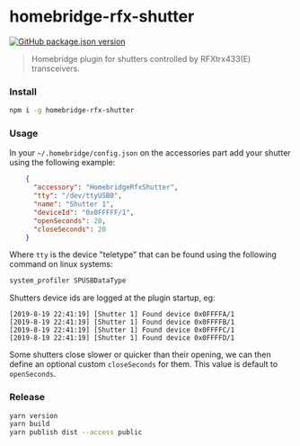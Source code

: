 # homebridge-rfx-shutter

[![GitHub package.json version](https://img.shields.io/github/package-json/v/howm/homebridge-rfx-shutter)](https://www.npmjs.com/package/homebridge-rfx-shutter)

> Homebridge plugin for shutters controlled by RFXtrx433(E) transceivers.

### Install

```bash
npm i -g homebridge-rfx-shutter
```

### Usage

In your `~/.homebridge/config.json` on the accessories part add your shutter using the following example:

```json
    {
      "accessory": "HomebridgeRfxShutter",
      "tty": "/dev/ttyUSB0",
      "name": "Shutter 1",
      "deviceId": "0x0FFFFF/1",
      "openSeconds": 20,
      "closeSeconds": 20
    }
```

Where `tty` is the device "teletype" that can be found using the following command on linux systems:

```bash
system_profiler SPUSBDataType
```

Shutters device ids are logged at the plugin startup, eg:

```text
[2019-8-19 22:41:19] [Shutter 1] Found device 0x0FFFFA/1
[2019-8-19 22:41:19] [Shutter 1] Found device 0x0FFFFB/1
[2019-8-19 22:41:19] [Shutter 1] Found device 0x0FFFFC/1
[2019-8-19 22:41:19] [Shutter 1] Found device 0x0FFFFD/1
```

Some shutters close slower or quicker than their opening, we can then define an optional custom `closeSeconds` for them. This value is default to `openSeconds`.

### Release

```bash
yarn version
yarn build
yarn publish dist --access public
```
